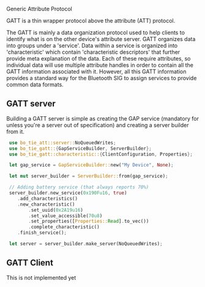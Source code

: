 Generic Attribute Protocol

GATT is a thin wrapper protocol above the attribute (ATT) protocol.

The GATT is mainly a data organization protocol used to help clients to identify what is on
the other device's attribute server. GATT organizes data into groups under a 'service'. Data
within a service is organized into 'characteristic' which contain 'characteristic descriptors'
that further provide meta explanation of the data. Each of these require attributes, so
individual data will use multiple attribute handles in order to contain all the GATT information
associated with it. However, all this GATT information provides a standard way for the
Bluetooth SIG to assign services to provide common data formats.

## GATT server
Building a GATT server is simple as creating the GAP service (mandatory for unless you're a 
server out of specification) and creating a server builder from it.

```rust
 use bo_tie_att::server::NoQueuedWrites;
 use bo_tie_gatt::{GapServiceBuilder, ServerBuilder};
 use bo_tie_gatt::characteristic::{ClientConfiguration, Properties};

 let gap_service = GapServiceBuilder::new("My Device", None);

 let mut server_builder = ServerBuilder::from(gap_service);

 // Adding battery service (that always reports 70%)
 server_builder.new_service(0x190Fu16, true)
    .add_characteristics()
    .new_characteristic()
        .set_uuid(0x2A19u16)
        .set_value_accessible(70u8)
        .set_properties([Properties::Read].to_vec())
        .complete_characteristic()
    .finish_service();

 let server = server_builder.make_server(NoQueuedWrites);
```

## GATT Client
This is not implemented yet